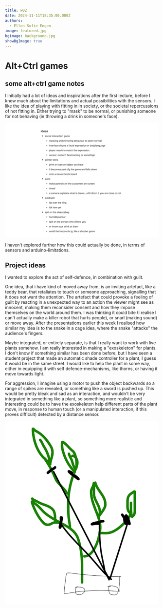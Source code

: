 ```yaml
---
title: w02
date: 2024-11-11T18:35:00.000Z
authors:
  - Ellen Sofie Engen
image: featured.jpg
bgimage: background.jpg
showBgImage: true
---
```

# Alt+Ctrl games

## some alt+ctrl game notes

I initially had a lot of ideas and inspirations after the first lecture, before I knew much about the limitations and actual possibilities with the sensors. I like the idea of playing with fitting in in society, or the societal repercussions of not fitting in. Either trying to "mask" to be normal, or punishing someone for not behaving (ie throwing a drink in someone's face).

![picture of notes I took on potential project ideas](notater-skjermbilde.png "notes")

I haven't explored further how this could actually be done, in terms of sensors and arduino-limitations.

## Project ideas

I wanted to explore the act of self-defence, in combination with guilt.

One idea, that i have kind of moved away from, is an inviting artefact, like a teddy bear, that retaliates to touch or someone approaching, signalling that it does not want the attention. The artefact that could provoke a feeling of guilt by reacting in a unexpected way to an action the viewer might see as innocent, making them reconsider consent and how they impose themselves on the world around them. I was thinking it could bite (I realise I can't actually make a killer robot that hurts people), or snarl (making sound) or move away. After the presentations earlier this week I realised how similar my idea is to the snake in a cage idea, where the snake "attacks" the audience's fingers.

Maybe integrated, or entirely separate, is that I really want to work with live plants somehow. I am really interested in making a "exoskeleton" for plants. I don't know if something similar has been done before, but I have seen a student project that made an automatic shade controller for a plant, I guess it would be in the same street. I would like to help the plant in some way, either in equipping it with self defence-mechanisms, like thorns, or having it move towards light.

For aggression, I imagine using a motor to push the object backwards so a range of spikes are revealed, or something like a sword is pushed up. This would be pretty bleak and sad as an interaction, and wouldn't be very integrated in something like a plant, so something more realistic and interesting could be to have the exoskeleton help different parts of the plant move, in response to human touch (or a manipulated interaction, if this proves difficult)  detected by a distance sensor.

![sketch of the exoplant, a moving plant](sketch.png "sketch of moving plant")
